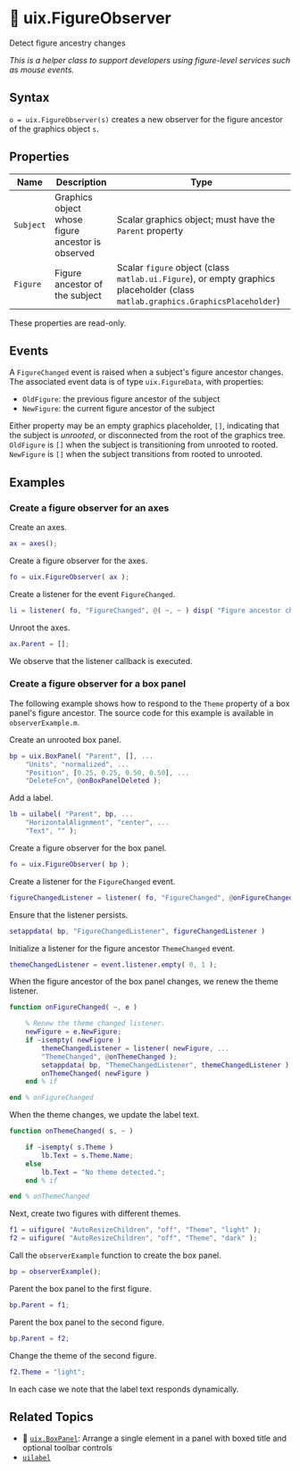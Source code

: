 # :telescope: uix.FigureObserver

Detect figure ancestry changes

*This is a helper class to support developers using figure-level services such as mouse events.*

## Syntax

`o = uix.FigureObserver(s)` creates a new observer for the figure ancestor of the graphics object `s`.

## Properties

| Name | Description | Type |
| --- | --- | --- |
| `Subject` | Graphics object whose figure ancestor is observed | Scalar graphics object; must have the `Parent` property |
| `Figure` | Figure ancestor of the subject | Scalar `figure` object (class `matlab.ui.Figure`), or empty graphics placeholder (class `matlab.graphics.GraphicsPlaceholder`) |

These properties are read-only.

## Events

A `FigureChanged` event is raised when a subject's figure ancestor changes. The associated event data is of type `uix.FigureData`, with properties:

* `OldFigure`: the previous figure ancestor of the subject
* `NewFigure`: the current figure ancestor of the subject

Either property may be an empty graphics placeholder, `[]`, indicating that the subject is *unrooted*, or disconnected from the root of the graphics tree. `OldFigure` is `[]` when the subject is transitioning from unrooted to rooted. `NewFigure` is `[]` when the subject transitions from rooted to unrooted.

## Examples

### Create a figure observer for an axes

Create an axes.
```matlab
ax = axes();
```

Create a figure observer for the axes.
```matlab
fo = uix.FigureObserver( ax );
```

Create a listener for the event `FigureChanged`.
```matlab
li = listener( fo, "FigureChanged", @( ~, ~ ) disp( "Figure ancestor changed!" ) );
```

Unroot the axes.
```matlab
ax.Parent = [];
```

We observe that the listener callback is executed.

### Create a figure observer for a box panel

The following example shows how to respond to the `Theme` property of a box panel's figure ancestor. The source code for this example is available in `observerExample.m`.

Create an unrooted box panel.
```matlab
bp = uix.BoxPanel( "Parent", [], ...
    "Units", "normalized", ...
    "Position", [0.25, 0.25, 0.50, 0.50], ...
    "DeleteFcn", @onBoxPanelDeleted ); 
```

Add a label.
```matlab
lb = uilabel( "Parent", bp, ...
    "HorizontalAlignment", "center", ...
    "Text", "" ); 
```

Create a figure observer for the box panel.
```matlab
fo = uix.FigureObserver( bp ); 
```

Create a listener for the `FigureChanged` event.
```matlab
figureChangedListener = listener( fo, "FigureChanged", @onFigureChanged ); 
```

Ensure that the listener persists.
```matlab
setappdata( bp, "FigureChangedListener", figureChangedListener ) 
```

Initialize a listener for the figure ancestor `ThemeChanged` event.
```matlab
themeChangedListener = event.listener.empty( 0, 1 ); 
```

When the figure ancestor of the box panel changes, we renew the theme listener.
```matlab
function onFigureChanged( ~, e )

    % Renew the theme changed listener.
    newFigure = e.NewFigure;
    if ~isempty( newFigure )
        themeChangedListener = listener( newFigure, ...
        "ThemeChanged", @onThemeChanged );
        setappdata( bp, "ThemeChangedListener", themeChangedListener )
        onThemeChanged( newFigure )
    end % if

end % onFigureChanged 
```

When the theme changes, we update the label text.
```matlab
function onThemeChanged( s, ~ )

    if ~isempty( s.Theme )
        lb.Text = s.Theme.Name;
    else
        lb.Text = "No theme detected.";
    end % if

end % onThemeChanged 
```

Next, create two figures with different themes.
```matlab
f1 = uifigure( "AutoResizeChildren", "off", "Theme", "light" );
f2 = uifigure( "AutoResizeChildren", "off", "Theme", "dark" ); 
```

Call the `observerExample` function to create the box panel.
```matlab
bp = observerExample(); 
```

Parent the box panel to the first figure.
```matlab
bp.Parent = f1; 
```

Parent the box panel to the second figure.
```matlab
bp.Parent = f2; 
```

Change the theme of the second figure.
```matlab
f2.Theme = "light"; 
```

In each case we note that the label text responds dynamically.

## Related Topics

* :black_square_button: [`uix.BoxPanel`](uixBoxPanel.md): Arrange a single element in a panel with boxed title and optional toolbar controls
* [`uilabel`](https://www.mathworks.com/help/matlab/ref/uilabel.html)